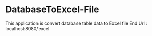 # DatabaseToExcel-File

This application is convert database table data to Excel file 
End Url : localhost:8080/excel
